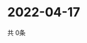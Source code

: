 # 2022-04-17
  共 0条

  <!-- BEGIN -->
  <!-- 最后更新时间Sun Apr 17 2022 17:08:16 GMT+0000 (Coordinated Universal Time) -->
  
  <!-- END -->
  
  